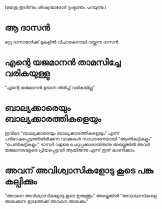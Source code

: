 (യേശു തുടർന്നും ശിഷ്യന്മാരോട് ദൃഷ്ടാന്തം പറയുന്നു.)
# ആ ദാസൻ
മറ്റു ദാസന്മാർക്ക് മുകളിൽ വിചാരകനായി വയ്ക്കുന്ന ദാസൻ
# എന്റെ യജമാനൻ താമസിച്ചേ വരികയുള്ളു
“എന്റെ യജമാനൻ ഉടനെ തിരിച്ച് വരികയില്ല”
# ബാല്യക്കാരെയും ബാല്യക്കാരത്തികളെയും
ഇവിടെ “ബാല്യക്കാരെയും ബാല്യക്കാരത്തികളെയും” എന്ന് പരിഭാഷപ്പെടുത്തിയിരിക്കുന്ന വാക്കുകൾ സാധാരണയായി “ആൺകുട്ടികളും” “പെൺകുട്ടികളും.” ദാസർ വളരെ ചെറുപ്പക്കാരായിരുന്നു അല്ലെങ്കിൽ അവർ യജമാനwaളരെ പ്രിയപ്പെട്ടവർ ആയിരുന്നു എന്ന് ഇത് കാണിക്കാം.
# അവന് അവിശ്വാസികളോടു കൂടെ പങ്കു കല്പിക്കും
“അവനെ അവിശ്വാസികളോടു കൂടെ ഇരുത്തും” അല്ലെങ്കിൽ “അവശ്വാസികളെ അയക്കുന്ന ഇടത്തേക്ക് അവനെ അയക്കും”
